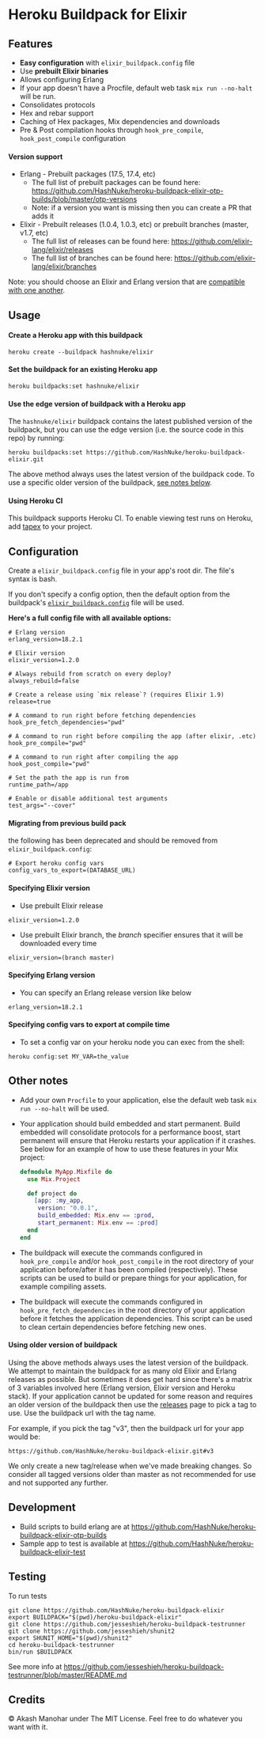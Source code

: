 # Heroku Buildpack for Elixir

## Features

* **Easy configuration** with `elixir_buildpack.config` file
* Use **prebuilt Elixir binaries**
* Allows configuring Erlang
* If your app doesn't have a Procfile, default web task `mix run --no-halt` will be run.
* Consolidates protocols
* Hex and rebar support
* Caching of Hex packages, Mix dependencies and downloads
* Pre & Post compilation hooks through `hook_pre_compile`, `hook_post_compile` configuration


#### Version support

* Erlang - Prebuilt packages (17.5, 17.4, etc)
  * The full list of prebuilt packages can be found here: https://github.com/HashNuke/heroku-buildpack-elixir-otp-builds/blob/master/otp-versions
  * Note: if a version you want is missing then you can create a PR that adds it
* Elixir - Prebuilt releases (1.0.4, 1.0.3, etc) or prebuilt branches (master, v1.7, etc)
  * The full list of releases can be found here: https://github.com/elixir-lang/elixir/releases
  * The full list of branches can be found here: https://github.com/elixir-lang/elixir/branches

Note: you should choose an Elixir and Erlang version that are [compatible with one another](https://hexdocs.pm/elixir/compatibility-and-deprecations.html#compatibility-between-elixir-and-erlang-otp).


## Usage

#### Create a Heroku app with this buildpack

```
heroku create --buildpack hashnuke/elixir
```

#### Set the buildpack for an existing Heroku app

```
heroku buildpacks:set hashnuke/elixir
```

#### Use the edge version of buildpack with a Heroku app

The `hashnuke/elixir` buildpack contains the latest published version of
the buildpack, but you can use the edge version (i.e. the source code in this repo) by running:

```
heroku buildpacks:set https://github.com/HashNuke/heroku-buildpack-elixir.git
```

The above method always uses the latest version of the buildpack code. To use a specific older version of the buildpack, [see notes below](#using-older-version-of-buildpack).

#### Using Heroku CI

This buildpack supports Heroku CI. To enable viewing test runs on Heroku, add [tapex](https://github.com/joshwlewis/tapex) to your project.

## Configuration

Create a `elixir_buildpack.config` file in your app's root dir. The file's syntax is bash.

If you don't specify a config option, then the default option from the buildpack's [`elixir_buildpack.config`](https://github.com/HashNuke/heroku-buildpack-elixir/blob/master/elixir_buildpack.config) file will be used.


__Here's a full config file with all available options:__

```
# Erlang version
erlang_version=18.2.1

# Elixir version
elixir_version=1.2.0

# Always rebuild from scratch on every deploy?
always_rebuild=false

# Create a release using `mix release`? (requires Elixir 1.9)
release=true

# A command to run right before fetching dependencies
hook_pre_fetch_dependencies="pwd"

# A command to run right before compiling the app (after elixir, .etc)
hook_pre_compile="pwd"

# A command to run right after compiling the app
hook_post_compile="pwd"

# Set the path the app is run from
runtime_path=/app

# Enable or disable additional test arguments
test_args="--cover"
```


#### Migrating from previous build pack
the following has been deprecated and should be removed from `elixir_buildpack.config`:
```
# Export heroku config vars
config_vars_to_export=(DATABASE_URL)
```

#### Specifying Elixir version

* Use prebuilt Elixir release

```
elixir_version=1.2.0
```

* Use prebuilt Elixir branch, the *branch* specifier ensures that it will be downloaded every time

```
elixir_version=(branch master)
```

#### Specifying Erlang version

* You can specify an Erlang release version like below

```
erlang_version=18.2.1
```

#### Specifying config vars to export at compile time

* To set a config var on your heroku node you can exec from the shell:

```
heroku config:set MY_VAR=the_value
```

## Other notes

* Add your own `Procfile` to your application, else the default web task `mix run --no-halt` will be used.

* Your application should build embedded and start permanent. Build embedded will consolidate protocols for a performance boost, start permanent will ensure that Heroku restarts your application if it crashes. See below for an example of how to use these features in your Mix project:

  ```elixir
  defmodule MyApp.Mixfile do
    use Mix.Project

    def project do
      [app: :my_app,
       version: "0.0.1",
       build_embedded: Mix.env == :prod,
       start_permanent: Mix.env == :prod]
    end
  end
  ```

* The buildpack will execute the commands configured in `hook_pre_compile` and/or `hook_post_compile` in the root directory of your application before/after it has been compiled (respectively). These scripts can be used to build or prepare things for your application, for example compiling assets.
* The buildpack will execute the commands configured in `hook_pre_fetch_dependencies` in the root directory of your application before it fetches the application dependencies. This script can be used to clean certain dependencies before fetching new ones.


#### Using older version of buildpack

Using the above methods always uses the latest version of the buildpack. We attempt to maintain the buildpack for as many old Elixir and Erlang releases as possible. But sometimes it does get hard since there's a matrix of 3 variables involved here (Erlang version, Elixir version and Heroku stack). If your application cannot be updated for some reason and requires an older version of the buildpack then use the [releases](https://github.com/HashNuke/heroku-buildpack-elixir/releases) page to pick a tag to use. Use the buildpack url with the tag name.

For example, if you pick the tag "v3", then the buildpack url for your app would be:

```
https://github.com/HashNuke/heroku-buildpack-elixir.git#v3
```

We only create a new tag/release when we've made breaking changes. So consider all tagged versions older than master as not recommended for use and not supported any further.

## Development

* Build scripts to build erlang are at <https://github.com/HashNuke/heroku-buildpack-elixir-otp-builds>
* Sample app to test is available at <https://github.com/HashNuke/heroku-buildpack-elixir-test>

## Testing

To run tests
```
git clone https://github.com/HashNuke/heroku-buildpack-elixir
export BUILDPACK="$(pwd)/heroku-buildpack-elixir"
git clone https://github.com/jesseshieh/heroku-buildpack-testrunner
git clone https://github.com/jesseshieh/shunit2
export SHUNIT_HOME="$(pwd)/shunit2"
cd heroku-buildpack-testrunner
bin/run $BUILDPACK
```

See more info at https://github.com/jesseshieh/heroku-buildpack-testrunner/blob/master/README.md

## Credits

&copy; Akash Manohar under The MIT License. Feel free to do whatever you want with it.

